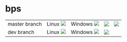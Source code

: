 # bps

<table>
    <tr>
        <td>
            master branch
        </td>
        <td>
            Linux <a href="https://travis-ci.org/lysevi/rstore"><img src="https://travis-ci.org/lysevi/rstore.svg?branch=master""></a>
        </td>
        <td>
            Windows <a href="https://ci.appveyor.com/project/lysevi/rstore/branch/master"><img src="https://ci.appveyor.com/api/projects/status/mt4sjkpmimwgvt9x/branch/master?svg=true"></a>
        </td>
        <td>
            <a href="https://coveralls.io/github/lysevi/rstore?branch=master"><img src="https://coveralls.io/repos/github/lysevi/bps/badge.svg?branch=master"></a>
        </td>
        <td>
            <a href="https://codecov.io/gh/lysevi/rstore"><img src="https://codecov.io/gh/lysevi/rstore/branch/master/graph/badge.svg"></a>
        </td>
    </tr>
    <tr>
        <td>
            dev branch
        </td>
        <td>
            Linux <a href="https://travis-ci.org/lysevi/rstore"><img src="https://travis-ci.org/lysevi/rstore.svg?branch=dev""></a>
        </td>
        <td>
            Windows <a href="https://ci.appveyor.com/project/lysevi/rstore/branch/dev"><img src="https://ci.appveyor.com/api/projects/status/mt4sjkpmimwgvt9x/branch/dev?svg=true"></a>
        </td>
        <td>
            <a href="https://coveralls.io/github/lysevi/rstore?branch=dev"><img src="https://coveralls.io/repos/github/lysevi/bps/badge.svg?branch=dev"></a>
        </td>
    </tr>
</table>
</b>
